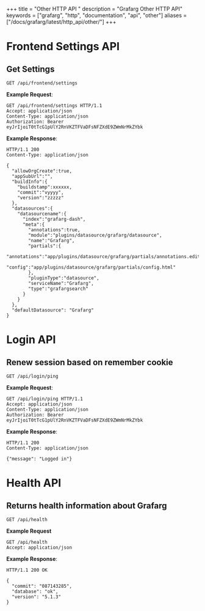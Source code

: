 +++
title = "Other HTTP API "
description = "Grafarg Other HTTP API"
keywords = ["grafarg", "http", "documentation", "api", "other"]
aliases = ["/docs/grafarg/latest/http_api/other/"]
+++


# Frontend Settings API

## Get Settings

`GET /api/frontend/settings`

**Example Request**:

```http
GET /api/frontend/settings HTTP/1.1
Accept: application/json
Content-Type: application/json
Authorization: Bearer eyJrIjoiT0tTcG1pUlY2RnVKZTFVaDFsNFZXdE9ZWmNrMkZYbk
```

**Example Response**:

```http
HTTP/1.1 200
Content-Type: application/json

{
  "allowOrgCreate":true,
  "appSubUrl":"",
  "buildInfo":{
    "buildstamp":xxxxxx,
    "commit":"vyyyy",
    "version":"zzzzz"
  },
  "datasources":{
    "datasourcename":{
      "index":"grafarg-dash",
      "meta":{
        "annotations":true,
        "module":"plugins/datasource/grafarg/datasource",
        "name":"Grafarg",
        "partials":{
          "annotations":"app/plugins/datasource/grafarg/partials/annotations.editor.html",
          "config":"app/plugins/datasource/grafarg/partials/config.html"
        },
        "pluginType":"datasource",
        "serviceName":"Grafarg",
        "type":"grafargsearch"
      }
    }
  },
  "defaultDatasource": "Grafarg"
}
```

# Login API

## Renew session based on remember cookie

`GET /api/login/ping`

**Example Request**:

```http
GET /api/login/ping HTTP/1.1
Accept: application/json
Content-Type: application/json
Authorization: Bearer eyJrIjoiT0tTcG1pUlY2RnVKZTFVaDFsNFZXdE9ZWmNrMkZYbk
```

**Example Response**:

```http
HTTP/1.1 200
Content-Type: application/json

{"message": "Logged in"}
```

# Health API

## Returns health information about Grafarg

`GET /api/health`

**Example Request**

```http
GET /api/health
Accept: application/json
```

**Example Response**:

```http
HTTP/1.1 200 OK

{
  "commit": "087143285",
  "database": "ok",
  "version": "5.1.3"
}
```
